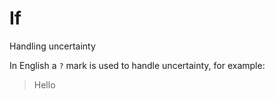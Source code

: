 # If

Handling uncertainty

In English a `?` mark is used to handle uncertainty, for example:

> Hello 

```rust

```

